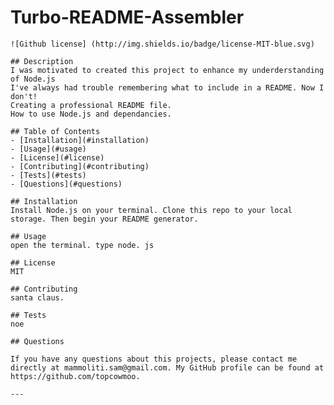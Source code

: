# Turbo-README-Assembler

    ![Github license] (http://img.shields.io/badge/license-MIT-blue.svg)

    ## Description
    I was motivated to created this project to enhance my underderstanding of Node.js
    I've always had trouble remembering what to include in a README. Now I don't!
    Creating a professional README file.
    How to use Node.js and dependancies.

    ## Table of Contents
    - [Installation](#installation)
    - [Usage](#usage)
    - [License](#license)
    - [Contributing](#contributing)
    - [Tests](#tests)
    - [Questions](#questions)

    ## Installation
    Install Node.js on your terminal. Clone this repo to your local storage. Then begin your README generator.

    ## Usage
    open the terminal. type node. js

    ## License
    MIT

    ## Contributing
    santa claus.

    ## Tests
    noe
    
    ## Questions
    
    If you have any questions about this projects, please contact me directly at mammoliti.sam@gmail.com. My GitHub profile can be found at https://github.com/topcowmoo.

    ---
    